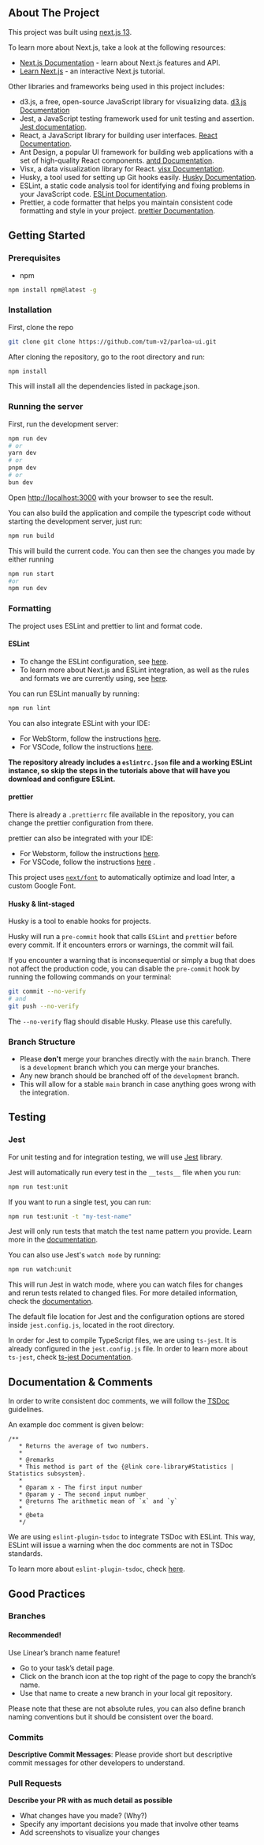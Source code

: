 ## About The Project

This project was built using [next.js 13](https://nextjs.org/).

To learn more about Next.js, take a look at the following resources:

- [Next.js Documentation](https://nextjs.org/docs) - learn about Next.js features and API.
- [Learn Next.js](https://nextjs.org/learn) - an interactive Next.js tutorial.

Other libraries and frameworks being used in this project includes:

- d3.js, a free, open-source JavaScript library for visualizing data. [d3.js Documentation](https://d3js.org/getting-started)
- Jest, a JavaScript testing framework used for unit testing and assertion. [Jest documentation](https://jestjs.io/).
- React, a JavaScript library for building user interfaces. [React Documentation](https://react.dev/).
- Ant Design, a popular UI framework for building web applications with a set of high-quality React components. [antd Documentation](https://ant.design/).
- Visx, a data visualization library for React. [visx Documentation](https://airbnb.io/visx/docs).
- Husky, a tool used for setting up Git hooks easily. [Husky Documentation](https://typicode.github.io/husky/getting-started.html).
- ESLint, a static code analysis tool for identifying and fixing problems in your JavaScript code. [ESLint Documentation](https://eslint.org/docs/latest/).
- Prettier, a code formatter that helps you maintain consistent code formatting and style in your project. [prettier Documentation](https://prettier.io/).

## Getting Started

### Prerequisites

- npm

```bash
npm install npm@latest -g
```

### Installation

First, clone the repo

```bash
git clone git clone https://github.com/tum-v2/parloa-ui.git
```

After cloning the repository, go to the root directory and run:

```bash
npm install
```

This will install all the dependencies listed in package.json.

### Running the server

First, run the development server:

```bash
npm run dev
# or
yarn dev
# or
pnpm dev
# or
bun dev
```

Open [http://localhost:3000](http://localhost:3000) with your browser to see the result.

You can also build the application and compile the typescript code without starting the development server, just run:

```bash
npm run build
```

This will build the current code. You can then see the changes you made by either running

```bash
npm run start
#or
npm run dev
```

### Formatting

The project uses ESLint and prettier to lint and format code.

#### ESLint

- To change the ESLint configuration, see [here](https://eslint.org/docs/latest/use/configure/).
- To learn more about Next.js and ESLint integration, as well as the rules and formats we are currently using,
  see [here](https://nextjs.org/docs/pages/building-your-application/configuring/eslint).

You can run ESLint manually by running:

```bash
npm run lint
```

You can also integrate ESLint with your IDE:

- For WebStorm, follow the
  instructions [here](https://www.jetbrains.com/help/webstorm/eslint.html#ws_js_eslint_automatic_configuration).
- For VSCode, follow the instructions [here](https://marketplace.visualstudio.com/items?itemName=dbaeumer.vscode-eslint).

**The repository already includes a `eslintrc.json` file and a working ESLint instance, so skip the steps in the tutorials above that will have you download and configure ESLint.**

#### prettier

There is already a `.prettierrc` file available in the repository, you can change the prettier configuration from
there.

prettier can also be integrated with your IDE:

- For Webstorm, follow the instructions [here](https://prettier.io/docs/en/webstorm).
- For VSCode, follow the instructions [here](https://marketplace.visualstudio.com/items?itemName=esbenp.prettier-vscode)
  .

This project uses [`next/font`](https://nextjs.org/docs/basic-features/font-optimization) to automatically optimize and
load Inter, a custom Google Font.

#### Husky & lint-staged

Husky is a tool to enable hooks for projects.

Husky will run a `pre-commit` hook that calls `ESLint` and `prettier` before every commit. If it encounters errors or
warnings, the commit will fail.

If you encounter a warning that is inconsequential or simply a bug that does not affect the production code, you can
disable the `pre-commit` hook by running the following commands on your terminal:

```Bash
git commit --no-verify
# and
git push --no-verify
```

The `--no-verify` flag should disable Husky. Please use this carefully.

### Branch Structure

- Please **don't** merge your branches directly with the `main` branch. There is a `development` branch which you can merge your branches.
- Any new branch should be branched off of the `development` branch.
- This will allow for a stable `main` branch in case anything goes wrong with the integration.

## Testing

### Jest

For unit testing and for integration testing, we will use [Jest](https://jestjs.io/) library.

Jest will automatically run every test in the `__tests__` file when you run:

```bash
npm run test:unit
```

If you want to run a single test, you can run:

```bash
npm run test:unit -t "my-test-name"
```

Jest will only run tests that match the test name pattern you provide. Learn more in the [documentation](https://jestjs.io/docs/cli#--testnamepatternregex).

You can also use Jest's `watch mode` by running:

```bash
npm run watch:unit
```

This will run Jest in watch mode, where you can watch files for changes and rerun tests related to changed files. For more detailed information, check the [documentation](https://jestjs.io/docs/cli#--watch).

The default file location for Jest and the configuration options are stored inside `jest.config.js`, located in the root directory.

In order for Jest to compile TypeScript files, we are using `ts-jest`. It is already configured in the `jest.config.js` file. In order to learn more about `ts-jest`, check [ts-jest Documentation](https://kulshekhar.github.io/ts-jest/docs/getting-started/installation).

## Documentation & Comments

In order to write consistent doc comments, we will follow the [TSDoc](https://tsdoc.org/) guidelines.

An example doc comment is given below:

```
/**
   * Returns the average of two numbers.
   *
   * @remarks
   * This method is part of the {@link core-library#Statistics | Statistics subsystem}.
   *
   * @param x - The first input number
   * @param y - The second input number
   * @returns The arithmetic mean of `x` and `y`
   *
   * @beta
   */
```

We are using `eslint-plugin-tsdoc` to integrate TSDoc with ESLint. This way, ESLint will issue a warning when the doc
comments are not in TSDoc standards.

To learn more about `eslint-plugin-tsdoc`, check [here](https://www.npmjs.com/package/eslint-plugin-tsdoc).

## Good Practices

### Branches

#### Recommended!

Use Linear’s branch name feature!

- Go to your task’s detail page.
- Click on the branch icon at the top right of the page to copy the branch’s name.
- Use that name to create a new branch in your local git repository.

Please note that these are not absolute rules, you can also define branch naming conventions but it should be consistent over the board.

### Commits

**Descriptive Commit Messages**: Please provide short but descriptive commit messages for other developers to understand.

### Pull Requests

**Describe your PR with as much detail as possible**

- What changes have you made? (Why?)
- Specify any important decisions you made that involve other teams
- Add screenshots to visualize your changes

